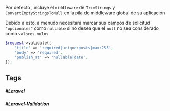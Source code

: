 Por defecto , incluye el `middleware` de `TrimStrings` y `ConvertEmptyStringsToNull` en la pila de middleware global de su aplicación

Debido a esto, a menudo necesitará marcar sus campos de solicitud `"opcionales"` como `nullable` si no desea que el `null` no sea considerado como `valores nulos`

```php
$request->validate([
    'title' => 'required|unique:posts|max:255',
    'body' => 'required',
    'publish_at' => 'nullable|date',
]);
```
## Tags

##### #Laravel
##### #Laravel-Validation